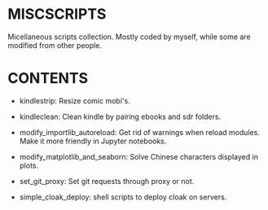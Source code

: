 MISCSCRIPTS
============

Micellaneous scripts collection. Mostly coded by myself, while some are modified from other people.

# CONTENTS

- kindlestrip: Resize comic mobi's.

- kindleclean: Clean kindle by pairing ebooks and sdr folders.

- modify_importlib_autoreload: Get rid of warnings when reload modules. Make it more friendly in Jupyter notebooks.

- modify_matplotlib_and_seaborn: Solve Chinese characters displayed in plots.

- set_git_proxy: Set git requests through proxy or not.

- simple_cloak_deploy: shell scripts to deploy cloak on servers.

